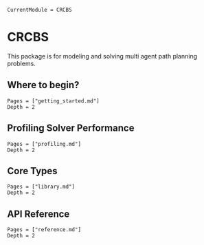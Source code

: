 ```@meta
CurrentModule = CRCBS
```

# CRCBS

This package is for modeling and solving multi agent path planning problems.

## Where to begin?

```@contents
Pages = ["getting_started.md"]
Depth = 2
```

## Profiling Solver Performance

```@contents
Pages = ["profiling.md"]
Depth = 2
```

## Core Types

```@contents
Pages = ["library.md"]
Depth = 2
```

## API Reference

```@contents
Pages = ["reference.md"]
Depth = 2
```

